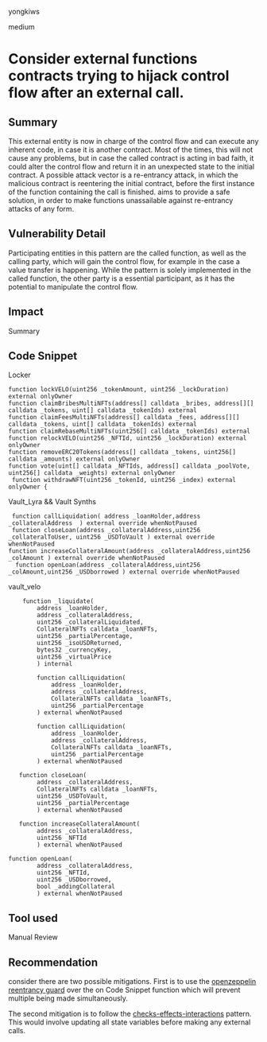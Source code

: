 yongkiws

medium

# Consider external functions contracts trying to hijack control flow after an external call.

## Summary
This external entity is now in charge of the control flow and can execute any inherent code, in case it is another contract. Most of the times, this will not cause any problems, but in case the called contract is acting in bad faith, it could alter the control flow and return it in an unexpected state to the initial contract. A possible attack vector is a re-entrancy attack, in which the malicious contract is reentering the initial contract, before the first instance of the function containing the call is finished. aims to provide a safe solution, in order to make functions unassailable against re-entrancy attacks of any form.

## Vulnerability Detail
Participating entities in this pattern are the called function, as well as the calling party, which will gain the control flow, for example in the case a value transfer is happening. While the pattern is solely implemented in the called function, the other party is a essential participant, as it has the potential to manipulate the control flow.

## Impact
Summary

## Code Snippet
Locker
```solidity
function lockVELO(uint256 _tokenAmount, uint256 _lockDuration) external onlyOwner 
function claimBribesMultiNFTs(address[] calldata _bribes, address[][] calldata _tokens, uint[] calldata _tokenIds) external 
function claimFeesMultiNFTs(address[] calldata _fees, address[][] calldata _tokens, uint[] calldata _tokenIds) external 
function claimRebaseMultiNFTs(uint256[] calldata _tokenIds) external 
function relockVELO(uint256 _NFTId, uint256 _lockDuration) external onlyOwner
function removeERC20Tokens(address[] calldata _tokens, uint256[] calldata _amounts) external onlyOwner 
function vote(uint[] calldata _NFTIds, address[] calldata _poolVote, uint256[] calldata _weights) external onlyOwner 
 function withdrawNFT(uint256 _tokenId, uint256 _index) external onlyOwner {
```
Vault_Lyra && Vault Synths
```solidity
 function callLiquidation( address _loanHolder,address _collateralAddress  ) external override whenNotPaused  
 function closeLoan(address _collateralAddress,uint256 _collateralToUser, uint256 _USDToVault ) external override whenNotPaused 
function increaseCollateralAmount(address _collateralAddress,uint256 _colAmount ) external override whenNotPaused 
  function openLoan(address _collateralAddress,uint256 _colAmount,uint256 _USDborrowed ) external override whenNotPaused 
```
vault_velo
```solidity
    function _liquidate(
        address _loanHolder,
        address _collateralAddress,
        uint256 _collateralLiquidated,
        CollateralNFTs calldata _loanNFTs,
        uint256 _partialPercentage,
        uint256 _isoUSDReturned,
        bytes32 _currencyKey, 
        uint256 _virtualPrice
        ) internal

        function callLiquidation(
            address _loanHolder,
            address _collateralAddress,
            CollateralNFTs calldata _loanNFTs,
            uint256 _partialPercentage
        ) external whenNotPaused  

        function callLiquidation(
            address _loanHolder,
            address _collateralAddress,
            CollateralNFTs calldata _loanNFTs,
            uint256 _partialPercentage
        ) external whenNotPaused  

   function closeLoan(
        address _collateralAddress,
        CollateralNFTs calldata _loanNFTs,
        uint256 _USDToVault,
        uint256 _partialPercentage
        ) external whenNotPaused 

   function increaseCollateralAmount(
        address _collateralAddress,
        uint256 _NFTId
        ) external whenNotPaused 

function openLoan(
        address _collateralAddress,
        uint256 _NFTId,
        uint256 _USDborrowed,
        bool _addingCollateral
        ) external whenNotPaused  
```
## Tool used

Manual Review

## Recommendation
consider there are two possible mitigations. First is to use the [openzeppelin reentrancy guard](https://github.com/OpenZeppelin/openzeppelin-contracts/blob/master/contracts/security/ReentrancyGuard.sol) over the on Code Snippet function which will prevent multiple  being made simultaneously.

The second mitigation is to follow the [checks-effects-interactions](https://docs.soliditylang.org/en/v0.8.11/security-considerations.html#re-entrancy) pattern. This would involve updating all state variables before making any external calls.